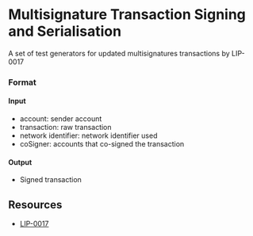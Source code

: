 # Multisignature Transaction Signing and Serialisation

A set of test generators for updated multisignatures transactions by LIP-0017

### Format

#### Input

- account: sender account
- transaction: raw transaction
- network identifier: network identifier used
- coSigner: accounts that co-signed the transaction

#### Output

- Signed transaction

## Resources

- [LIP-0017](https://github.com/LiskHQ/lips/blob/master/proposals/lip-0017.md)
